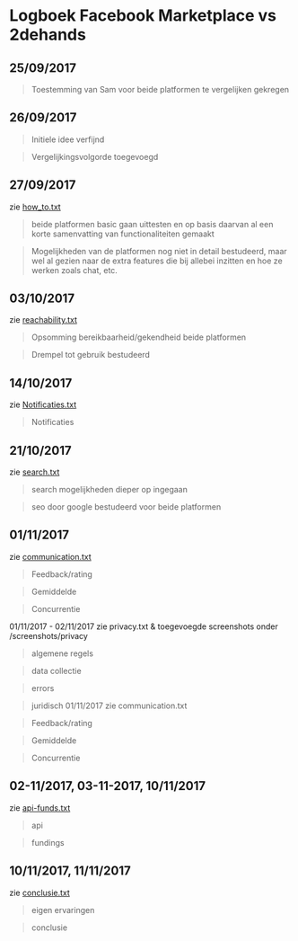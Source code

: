 # Logboek Facebook Marketplace vs 2dehands

## 25/09/2017

> Toestemming van Sam voor beide platformen te vergelijken gekregen

## 26/09/2017

> Initiele idee verfijnd

> Vergelijkingsvolgorde toegevoegd

## 27/09/2017

zie [how_to.txt](https://github.com/RobLui/web_research/blob/master/vergelijkende_studie/txtfiles/how_to.txt)

> beide platformen basic gaan uittesten en op basis daarvan al een korte samenvatting van functionaliteiten gemaakt

> Mogelijkheden van de platformen nog niet in detail bestudeerd, maar wel al gezien naar de extra features die bij allebei inzitten en hoe ze werken zoals chat, etc.

## 03/10/2017

zie [reachability.txt](https://github.com/RobLui/web_research/blob/master/vergelijkende_studie/txtfiles/reachability.txt)

> Opsomming bereikbaarheid/gekendheid beide platformen

> Drempel tot gebruik bestudeerd

## 14/10/2017

zie [Notificaties.txt](https://github.com/RobLui/web_research/blob/master/vergelijkende_studie/txtfiles/notificaties.txt)

> Notificaties

## 21/10/2017

zie [search.txt](https://github.com/RobLui/web_research/blob/master/vergelijkende_studie/txtfiles/search.txt)

> search mogelijkheden dieper op ingegaan

> seo door google bestudeerd voor beide platformen

## 01/11/2017

zie [communication.txt](https://github.com/RobLui/web_research/blob/master/vergelijkende_studie/txtfiles/communication.txt)

> Feedback/rating

> Gemiddelde

> Concurrentie

01/11/2017 - 02/11/2017 zie privacy.txt & toegevoegde screenshots onder /screenshots/privacy

> algemene regels

> data collectie

> errors

> juridisch 01/11/2017 zie communication.txt

> Feedback/rating

> Gemiddelde

> Concurrentie

## 02-11/2017, 03-11-2017, 10/11/2017

zie [api-funds.txt](https://github.com/RobLui/web_research/blob/master/vergelijkende_studie/txtfiles/api-funds.txt)

> api

> fundings

## 10/11/2017, 11/11/2017

zie [conclusie.txt](https://github.com/RobLui/web_research/blob/master/vergelijkende_studie/txtfiles/conclusie.txt)

> eigen ervaringen

> conclusie
